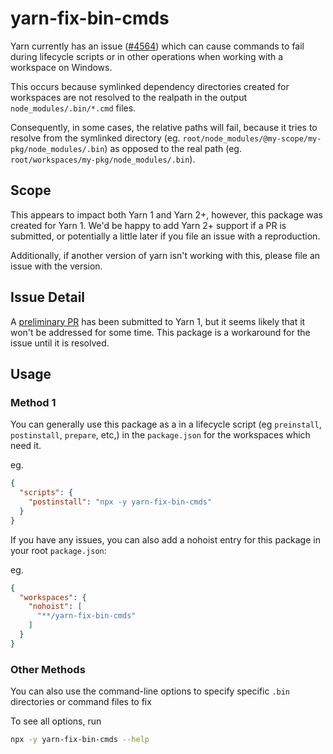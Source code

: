 # yarn-fix-bin-cmds

Yarn currently has an issue \([#4564](https://github.com/yarnpkg/yarn/issues/4564)\) which can cause commands to fail
during lifecycle scripts or in other operations when working with a workspace on Windows.

This occurs because symlinked dependency directories created for workspaces are not resolved to the realpath in the 
output `node_modules/.bin/*.cmd` files.

Consequently, in some cases, the relative paths will fail, because it tries to resolve from the symlinked directory 
(eg. `root/node_modules/@my-scope/my-pkg/node_modules/.bin`) as opposed to the real path (eg. `root/workspaces/my-pkg/node_modules/.bin`).

## Scope

This appears to impact both Yarn 1 and Yarn 2+, however, this package was created for Yarn 1. We'd be happy to add Yarn 2+
support if a PR is submitted, or potentially a little later if you file an issue with a reproduction.

Additionally, if another version of yarn isn't working with this, please file an issue with the version.

## Issue Detail

A [preliminary PR](https://github.com/yarnpkg/yarn/pull/9078) has been submitted to Yarn 1, but it seems likely that it 
won't be addressed for some time. This package is a workaround for the issue until it is resolved.

## Usage

### Method 1 

You can generally use this package as a in a lifecycle script (eg `preinstall`, `postinstall`, `prepare`, etc,) in the 
`package.json` for the workspaces which need it.

eg.
```json
{
  "scripts": {
    "postinstall": "npx -y yarn-fix-bin-cmds"
  }
}
```

If you have any issues, you can also add a nohoist entry for this package in your root `package.json`:

eg.
```json
{
  "workspaces": {
    "nohoist": [
      "**/yarn-fix-bin-cmds"
    ]
  }
}
```

### Other Methods

You can also use the command-line options to specify specific `.bin` directories or command files to fix

To see all options, run 

```bash
npx -y yarn-fix-bin-cmds --help
```
